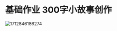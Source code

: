 # 基础作业 300字小故事创作

![1712846186274](https://github.com/noirblack/InternLM2/assets/9305115/4b56787b-c14c-4589-a13e-d9a24dbde74e)

